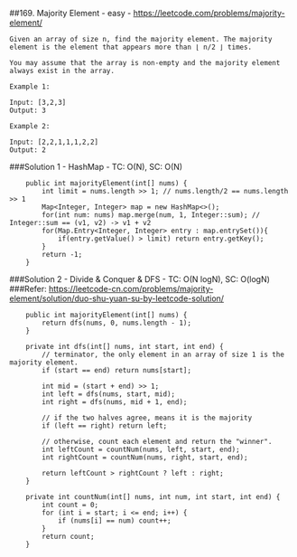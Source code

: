 ##169. Majority Element - easy - https://leetcode.com/problems/majority-element/
```
Given an array of size n, find the majority element. The majority element is the element that appears more than ⌊ n/2 ⌋ times.

You may assume that the array is non-empty and the majority element always exist in the array.

Example 1:

Input: [3,2,3]
Output: 3

Example 2:

Input: [2,2,1,1,1,2,2]
Output: 2
```
###Solution 1 - HashMap - TC: O(N), SC: O(N)
```
    public int majorityElement(int[] nums) {
        int limit = nums.length >> 1; // nums.length/2 == nums.length >> 1
        Map<Integer, Integer> map = new HashMap<>();
        for(int num: nums) map.merge(num, 1, Integer::sum); // Integer::sum == (v1, v2) -> v1 + v2
        for(Map.Entry<Integer, Integer> entry : map.entrySet()){
            if(entry.getValue() > limit) return entry.getKey();
        }
        return -1;
    }
```
###Solution 2 - Divide & Conquer & DFS - TC: O(N logN), SC: O(logN)
###Refer: https://leetcode-cn.com/problems/majority-element/solution/duo-shu-yuan-su-by-leetcode-solution/
```
    public int majorityElement(int[] nums) {
        return dfs(nums, 0, nums.length - 1);
    }

    private int dfs(int[] nums, int start, int end) {
        // terminator, the only element in an array of size 1 is the majority element.
        if (start == end) return nums[start];

        int mid = (start + end) >> 1;
        int left = dfs(nums, start, mid);
        int right = dfs(nums, mid + 1, end);

        // if the two halves agree, means it is the majority
        if (left == right) return left;

        // otherwise, count each element and return the "winner".
        int leftCount = countNum(nums, left, start, end);
        int rightCount = countNum(nums, right, start, end);

        return leftCount > rightCount ? left : right;
    }

    private int countNum(int[] nums, int num, int start, int end) {
        int count = 0;
        for (int i = start; i <= end; i++) {
            if (nums[i] == num) count++;
        }
        return count;
    }
```